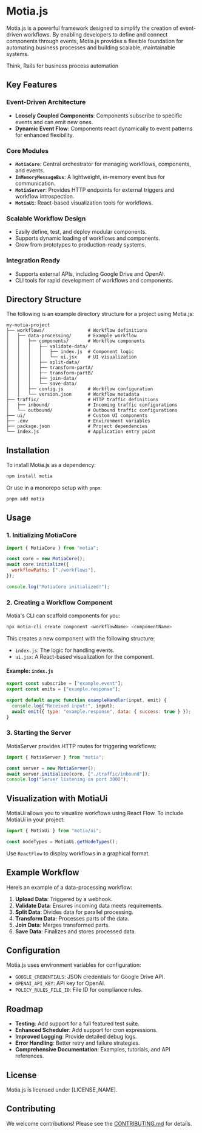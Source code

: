 # Motia.js

Motia.js is a powerful framework designed to simplify the creation of event-driven workflows. By enabling developers to define and connect components through events, Motia.js provides a flexible foundation for automating business processes and building scalable, maintainable systems.

Think, Rails for business process automation

## Key Features

### Event-Driven Architecture

- **Loosely Coupled Components**: Components subscribe to specific events and can emit new ones.
- **Dynamic Event Flow**: Components react dynamically to event patterns for enhanced flexibility.

### Core Modules

- **`MotiaCore`**: Central orchestrator for managing workflows, components, and events.
- **`InMemoryMessageBus`**: A lightweight, in-memory event bus for communication.
- **`MotiaServer`**: Provides HTTP endpoints for external triggers and workflow introspection.
- **`MotiaUi`**: React-based visualization tools for workflows.

### Scalable Workflow Design

- Easily define, test, and deploy modular components.
- Supports dynamic loading of workflows and components.
- Grow from prototypes to production-ready systems.

### Integration Ready

- Supports external APIs, including Google Drive and OpenAI.
- CLI tools for rapid development of workflows and components.

## Directory Structure

The following is an example directory structure for a project using Motia.js:

```
my-motia-project
├── workflows/                # Workflow definitions
│   ├── data-processing/      # Example workflow
│   │   ├── components/       # Workflow components
│   │   │   ├── validate-data/
│   │   │   │   ├── index.js  # Component logic
│   │   │   │   └── ui.jsx    # UI visualization
│   │   │   ├── split-data/
│   │   │   ├── transform-partA/
│   │   │   ├── transform-partB/
│   │   │   ├── join-data/
│   │   │   └── save-data/
│   │   ├── config.js         # Workflow configuration
│   │   └── version.json      # Workflow metadata
├── traffic/                  # HTTP traffic definitions
│   ├── inbound/              # Incoming traffic configurations
│   └── outbound/             # Outbound traffic configurations
├── ui/                       # Custom UI components
├── .env                      # Environment variables
├── package.json              # Project dependencies
└── index.js                  # Application entry point
```

## Installation

To install Motia.js as a dependency:

```bash
npm install motia
```

Or use in a monorepo setup with `pnpm`:

```bash
pnpm add motia
```

## Usage

### 1. Initializing MotiaCore

```javascript
import { MotiaCore } from "motia";

const core = new MotiaCore();
await core.initialize({
  workflowPaths: ["./workflows"],
});

console.log("MotiaCore initialized!");
```

### 2. Creating a Workflow Component

Motia's CLI can scaffold components for you:

```bash
npx motia-cli create component <workflowName> <componentName>
```

This creates a new component with the following structure:

- `index.js`: The logic for handling events.
- `ui.jsx`: A React-based visualization for the component.

#### Example: `index.js`

```javascript
export const subscribe = ["example.event"];
export const emits = ["example.response"];

export default async function exampleHandler(input, emit) {
  console.log("Received input:", input);
  await emit({ type: "example.response", data: { success: true } });
}
```

### 3. Starting the Server

MotiaServer provides HTTP routes for triggering workflows:

```javascript
import { MotiaServer } from "motia";

const server = new MotiaServer();
await server.initialize(core, ["./traffic/inbound"]);
console.log("Server listening on port 3000");
```

## Visualization with MotiaUi

MotiaUi allows you to visualize workflows using React Flow. To include MotiaUi in your project:

```javascript
import { MotiaUi } from "motia/ui";

const nodeTypes = MotiaUi.getNodeTypes();
```

Use `ReactFlow` to display workflows in a graphical format.

## Example Workflow

Here’s an example of a data-processing workflow:

1. **Upload Data**: Triggered by a webhook.
2. **Validate Data**: Ensures incoming data meets requirements.
3. **Split Data**: Divides data for parallel processing.
4. **Transform Data**: Processes parts of the data.
5. **Join Data**: Merges transformed parts.
6. **Save Data**: Finalizes and stores processed data.

## Configuration

Motia.js uses environment variables for configuration:

- `GOOGLE_CREDENTIALS`: JSON credentials for Google Drive API.
- `OPENAI_API_KEY`: API key for OpenAI.
- `POLICY_RULES_FILE_ID`: File ID for compliance rules.

## Roadmap

- **Testing**: Add support for a full featured test suite.
- **Enhanced Scheduler**: Add support for cron expressions.
- **Improved Logging**: Provide detailed debug logs.
- **Error Handling**: Better retry and failure strategies.
- **Comprehensive Documentation**: Examples, tutorials, and API references.

## License

Motia.js is licensed under [LICENSE_NAME].

## Contributing

We welcome contributions! Please see the [CONTRIBUTING.md](CONTRIBUTING.md) for details.
